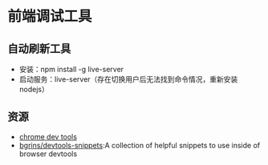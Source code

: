 # 前端调试工具

## 自动刷新工具

- 安装：npm install -g live-server
- 启动服务：live-server（存在切换用户后无法找到命令情况，重新安装nodejs）

## 资源

- [chrome dev tools](http://www.css88.com/archives/8175)
- [bgrins/devtools-snippets](https://github.com/bgrins/devtools-snippets):A collection of helpful snippets to use inside of browser devtools
